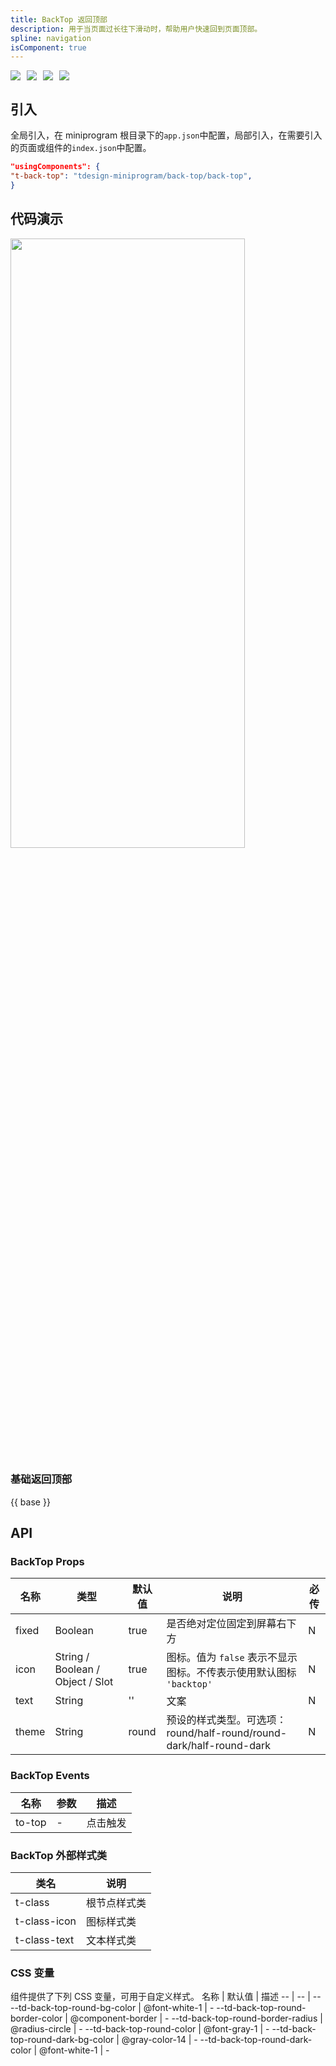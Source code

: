 ```yaml
---
title: BackTop 返回顶部
description: 用于当页面过长往下滑动时，帮助用户快速回到页面顶部。
spline: navigation
isComponent: true
---
```


<span class="coverages-badge" style="margin-right: 10px"><img src="https://img.shields.io/badge/coverages%3A%20lines-100%25-blue" /></span><span class="coverages-badge" style="margin-right: 10px"><img src="https://img.shields.io/badge/coverages%3A%20functions-100%25-blue" /></span><span class="coverages-badge" style="margin-right: 10px"><img src="https://img.shields.io/badge/coverages%3A%20statements-100%25-blue" /></span><span class="coverages-badge" style="margin-right: 10px"><img src="https://img.shields.io/badge/coverages%3A%20branches-100%25-blue" /></span>

## 引入

全局引入，在 miniprogram 根目录下的`app.json`中配置，局部引入，在需要引入的页面或组件的`index.json`中配置。

```json
"usingComponents": {
"t-back-top": "tdesign-miniprogram/back-top/back-top",
}
```

## 代码演示

<img src="https://tdesign.gtimg.com/miniprogram/readme/backtop-1.png" width="375px" height="50%">

### 基础返回顶部

{{ base }}

## API

### BackTop Props

 名称    | 类型                               | 默认值   | 说明                                                      | 必传 
-------|----------------------------------|-------|---------------------------------------------------------|----
 fixed | Boolean                          | true  | 是否绝对定位固定到屏幕右下方                                          | N  
 icon  | String / Boolean / Object / Slot | true  | 图标。值为 `false` 表示不显示图标。不传表示使用默认图标 `'backtop'`            | N  
 text  | String                           | ''    | 文案                                                      | N  
 theme | String                           | round | 预设的样式类型。可选项：round/half-round/round-dark/half-round-dark | N  

### BackTop Events

 名称     | 参数 | 描述   
--------|----|------
 to-top | \- | 点击触发 

### BackTop 外部样式类

 类名           | 说明     
--------------|-------- 
 t-class      | 根节点样式类 
 t-class-icon | 图标样式类  
 t-class-text | 文本样式类  

### CSS 变量

组件提供了下列 CSS 变量，可用于自定义样式。
名称 | 默认值 | 描述
-- | -- | --
--td-back-top-round-bg-color | @font-white-1 | -
--td-back-top-round-border-color | @component-border | -
--td-back-top-round-border-radius | @radius-circle | -
--td-back-top-round-color | @font-gray-1 | -
--td-back-top-round-dark-bg-color | @gray-color-14 | -
--td-back-top-round-dark-color | @font-white-1 | - 
